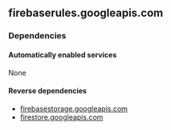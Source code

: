 ## firebaserules.googleapis.com

### Dependencies

#### Automatically enabled services

None

#### Reverse dependencies

* [firebasestorage.googleapis.com](../firebasestorage.googleapis.com/)
* [firestore.googleapis.com](../firestore.googleapis.com/)
